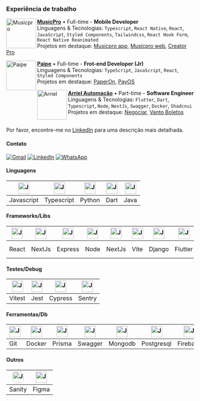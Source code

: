 ### Experiência de trabalho

[<img align="left" height="80px" width="80px" alt="Musicpro" src="https://play-lh.googleusercontent.com/GbRLRa5YJJuaF1fNLiwwlBwFXOEkG_HC_yP12exSdFeTb9MbXIorl0KdKO1OuzsALg=w480-h960"/>](https://musicpro.live/)

[**MusicPro**](https://musicpro.live/) • Full-time - **Mobile Developer** \
Linguagens & Tecnologias: `Typescript`, `React Native`, `React`, `JavaScript`, `Styled Components`, `Tailwindcss`, `React Hook Form`, `React Native Reanimated`\
Projetos em destaque: [Musicpro app](https://play.google.com/store/apps/details?id=live.musicpro), [Musicpro web](<https://app.musicpro.live/>), [Creator Pro](https://creatorpro.live/)
<br/>

[<img align="left" height="80px" width="80px" alt="Paipe" src="https://media.licdn.com/dms/image/v2/D4D0BAQFXMWAzSIpqQQ/company-logo_200_200/company-logo_200_200/0/1718629344330?e=1747267200&v=beta&t=0FppmHnqpILT_VFJvYVSbGeYTehN0qARG5sLFUQuWfE"/>](https://paipe.co/)

[**Paipe**](https://paipe.co/) • Full-time - **Frot-end Developer (Jr)** \
Linguagens & Tecnologias: `TypeScript`, `JavaScript`, `React`, `Styled Components`\
Projetos em destaque: [PaperOn](https://paperon.app/), [PayOS](https://dashboard.payos.app/)
<br/>

[<img align="left" height="80px" width="80px" alt="Arriel" src="https://pbs.twimg.com/profile_images/1078621840967458816/QLUvJ3JD_400x400.jpg"/>](https://www.arrielautomacao.com.br/)

[**Arriel Automação**](https://www.arrielautomacao.com.br/) • Part-time - **Software Engineer** \
Linguagens & Tecnologias: `Flutter`, `Dart`, `Typescript`, `Node`, `NextJs`, `Swagger`, `Docker`, `Shadcnui` \
Projetos em destaque: [Negociar](https://play.google.com/store/apps/details?id=br.com.arriel.negociar), [Vanto Boletos](https://vanto-boletos.arriel.com.br/)
<br/>
<br/>

Por favor, encontre-me no [LinkedIn](https://www.linkedin.com/in/jose-otavio-pires-de-carvalho/) para uma descrição mais detalhada.

#### Contato

<p align="left">
  <a href="mailto:carvalho.jose@gmail.com" title="Gmail">
  <img src="https://img.shields.io/badge/-Gmail-FF0000?style=flat-square&labelColor=FF0000&logo=gmail&logoColor=white" alt="Gmail"/></a>
  <a href="https://www.linkedin.com/in/jose-otavio-pires-de-carvalho/" title="LinkedIn">
  <img src="https://img.shields.io/badge/-Linkedin-0e76a8?style=flat-square&logo=Linkedin&logoColor=white" alt="LinkedIn"/></a>
  <a href="https://api.whatsapp.com/send?phone=5521969962000&text=Ol%C3%A1%2C%20acabei%20de%20visualizar%20seu%20portif%C3%B3lio...%0A%0A" title="WhatsApp">
  <img src="https://img.shields.io/badge/-WhatsApp-25d366?style=flat-square&labelColor=25d366&logo=whatsapp&logoColor=white" alt="WhatsApp"/></a>
</p>

#### Linguagens
  
  | <img align="center" alt="Jose-Js" height="30" width="30" src="https://skillicons.dev/icons?i=javascript"> | <img align="center" alt="Jose-Ts" height="30" width="30" src="https://skillicons.dev/icons?i=typescript"> | <img align="center" alt="Jose-Python" height="30" width="30" src="https://skillicons.dev/icons?i=python"> | <img align="center" alt="Jose-Dart" height="30" width="30" src="https://skillicons.dev/icons?i=dart"> | <img align="center" alt="Jose-Java" height="30" width="30" src="https://skillicons.dev/icons?i=java"> |
  | ---------- | ---------- | ------ | ------- | ---- |
  | Javascript | Typescript | Python | Dart | Java |

#### Frameworks/Libs

  | <img align="center" alt="Jose-React" height="30" width="30" src="https://skillicons.dev/icons?i=react"> | <img align="center" alt="Jose-NextJs" height="30" width="30" src="https://skillicons.dev/icons?i=nextjs"> | <img align="center" alt="Jose-Express" height="30" width="30" src="https://skillicons.dev/icons?i=express"> | <img align="center" alt="Jose-NodeJs" height="30" width="30" src="https://skillicons.dev/icons?i=nodejs"> | <img align="center" alt="Jose-NestJs" height="30" width="30" src="https://skillicons.dev/icons?i=nestjs"> | <img align="center" alt="Jose-Vite" height="30" width="30" src="https://skillicons.dev/icons?i=vite"> | <img align="center" alt="Jose-Django" height="30" width="30" src="https://skillicons.dev/icons?i=django"> | <img align="center" alt="Jose-Flutter" height="30" width="30" src="https://skillicons.dev/icons?i=flutter"> | <img align="center" alt="Jose-Spring" height="30" width="30" src="https://skillicons.dev/icons?i=spring"> | <img align="center" alt="Jose-Tailwindcss" height="30" width="30" src="https://skillicons.dev/icons?i=tailwind"> | <img align="center" alt="Jose-Styled-Component" height="30" width="30" src="https://skillicons.dev/icons?i=styledcomponents"> |
  | ----- | ------ | ------- | ---- | ------ | ---- | ------ | ------- | ------ | -------- | ----------------- |
  | React | NextJs | Express | Node | NextJs | Vite | Django | Flutter | Spring | Tailwind | Styled Components |

#### Testes/Debug

  | <img align="center" alt="Jose-Vitest" height="30" width="30" src="https://skillicons.dev/icons?i=vitest"> | <img align="center" alt="Jose-Jest" height="30" width="30" src="https://skillicons.dev/icons?i=jest"> | <img align="center" alt="Jose-Cypress" height="30" width="30" src="https://skillicons.dev/icons?i=cypress"> | <img align="center" alt="Jose-Sentry" height="30" width="30" src="https://skillicons.dev/icons?i=sentry"> |
  | ------ | ---- | ------- | ------ |
  | Vitest | Jest | Cypress | Sentry |

#### Ferramentas/Db

  | <img align="center" alt="Jose-Git" height="30" width="30" src="https://skillicons.dev/icons?i=git" /> | <img align="center" alt="Jose-Docker" height="30" width="30" src="https://skillicons.dev/icons?i=docker" /> | <img align="center" alt="Jose-Prisma" height="30" width="30" src="https://skillicons.dev/icons?i=prisma"> | <img align="center" alt="Jose-Swagger" height="30" width="30" src="https://cdn.jsdelivr.net/gh/devicons/devicon@latest/icons/swagger/swagger-original.svg" /> | <img align="center" alt="Jose-Mongo" height="30" width="30" src="https://skillicons.dev/icons?i=mongodb" /> | <img align="center" alt="Jose-Postgresql" height="30" width="30" src="https://skillicons.dev/icons?i=postgresql" /> | <img align="center" alt="Jose-Firebase" height="30" width="30" src="https://skillicons.dev/icons?i=firebase" /> | <img align="center" alt="Jose-Supabase" height="30" width="30" src="https://skillicons.dev/icons?i=supabase" /> |
  | --- | ------ | ------ | ------- | ------- | ---------- | -------- | -------- |
  | Git | Docker | Prisma | Swagger | Mongodb | Postgresql | Firebase | Supabase |

#### Outros

  | <img style="border-radius: 6px" align="center" alt="Jose-Sanity" height="30" width="30" src="https://cdn.jsdelivr.net/gh/devicons/devicon@latest/icons/sanity/sanity-original.svg" /> | <img align="center" alt="Jose-Figma" height="30" width="30" src="https://skillicons.dev/icons?i=figma" /> |
  | ------ | ----- |
  | Sanity | Figma |
